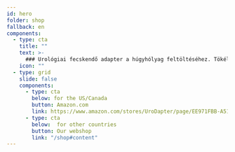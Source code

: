 ```yaml
---
id: hero
folder: shop
fallback: en
components:
  - type: cta
    title: ""
    text: >-
      ### Urológiai fecskendő adapter a húgyhólyag feltöltéséhez. Tökéletesen helyettesíti a katétert. Lehetővé teszi a fájdalommentes hólyaginstillációt
    icon: ""
  - type: grid
    slide: false
    components:
      - type: cta
        below: for the US/Canada
        button: Amazon.com
        link: https://www.amazon.com/stores/UroDapter/page/EE971FBB-A516-4E98-A2CD-2B62117F088A
      - type: cta
        below:  for other countries
        button: Our webshop
        link: "/shop#content"
---
```


